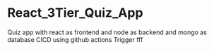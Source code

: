 # React_3Tier_Quiz_App
Quiz app with react as frontend and node as backend and mongo as database CICD using github actions
Trigger
fff
